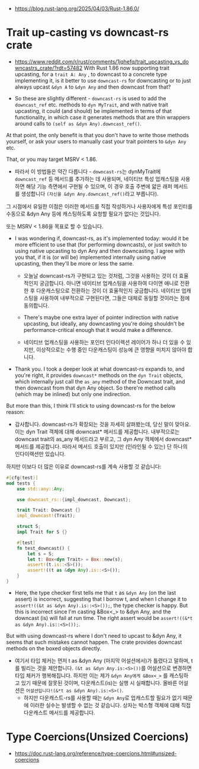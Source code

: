 - https://blog.rust-lang.org/2025/04/03/Rust-1.86.0/

# Trait up-casting vs downcast-rs crate
- https://www.reddit.com/r/rust/comments/1jqhefq/trait_upcasting_vs_downcastrs_crate/?rdt=57482
With Rust 1.86 now supporting trait upcasting, for a `trait A: Any` , to downcast to a concrete type implementing it, is it better to use `downcast-rs` for downcasting or to just always upcast `&dyn A` to `&dyn Any` and then downcast from that?

- So these are slightly different - `downcast-rs` is used to add the `downcast_ref` etc. methods to `dyn MyTrait`, and with native trait upcasting, it could (and should) be implemented in terms of that functionality, in which case it generates methods that are thin wrappers around calls to `(self as &dyn Any).downcast_ref()`.

At that point, the only benefit is that you don't have to write those methods yourself, or ask your users to manually cast your trait pointers to `&dyn Any` etc.

That, or you may target MSRV < 1.86.
  - 따라서 이 방법들은 약간 다릅니다 - `downcast-rs`는 dynMyTrait에 `downcast_ref` 등 메서드를 추가하는 데 사용되며, 네이티브 특성 업캐스팅을 사용하면 해당 기능 측면에서 구현될 수 있으며, 이 경우 호출 주변에 얇은 래퍼 메서드를 생성합니다 `(자신을 &dyn Any.downcast_ref()`라고 부릅니다).

그 시점에서 유일한 이점은 이러한 메서드를 직접 작성하거나 사용자에게 특성 포인터를 수동으로 &dyn Any 등에 캐스팅하도록 요청할 필요가 없다는 것입니다.

또는 MSRV < 1.86을 목표로 할 수 있습니다.

- I was wondering if, downcast-rs, as it's implemented today: would it be more efficient to use that (for performing downcasts), or just switch to using native upcasting to dyn Any and then downcasting. I agree with you that, if it is (or will be) implemented internally using native upcasting, then they'll be more or less the same.
  - 오늘날 downcast-rs가 구현되고 있는 것처럼, 그것을 사용하는 것이 더 효율적인지 궁금합니다. 아니면 네이티브 업캐스팅을 사용하여 다이앤 애니로 전환한 후 다운캐스팅으로 전환하는 것이 더 효율적인지 궁금합니다. 네이티브 업캐스팅을 사용하여 내부적으로 구현된다면, 그들은 대체로 동일할 것이라는 점에 동의합니다.
 
  - There's maybe one extra layer of pointer indirection with native upcasting, but ideally, any downcasting you're doing shouldn't be performance-critical enough that it would make a difference.
  - 네이티브 업캐스팅을 사용하는 포인터 인다이렉션 레이어가 하나 더 있을 수 있지만, 이상적으로는 수행 중인 다운캐스팅이 성능에 큰 영향을 미치지 않아야 합니다.
-  Thank you. I took a deeper look at what downcast-rs expands to, and you're right, it provides `downcast*` methods on the `dyn Trait` objects, which internally just call the `as_any` method of the Downcast trait, and then downcast from that dyn Any object. So there're method calls (which may be inlined) but only one indirection.

But more than this, I think I'll stick to using downcast-rs for the below reason: 
  - 감사합니다. downcast-rs가 확장되는 것을 자세히 살펴봤는데, 당신 말이 맞아요. 이는 dyn Trait 객체에 대해 downcast* 메서드를 제공합니다. 내부적으로는 downcast trait의 as_any 메서드라고 부르고, 그 dyn Any 객체에서 downcast* 메서드를 제공합니다. 따라서 메서드 호출이 있지만 (인라인될 수 있는) 단 하나의 인다이렉션만 있습니다.

하지만 이보다 더 많은 이유로 downcast-rs를 계속 사용할 것 같습니다:

```rs
#[cfg(test)]
mod tests {
    use std::any::Any;

    use downcast_rs::{impl_downcast, Downcast};

    trait Trait: Downcast {}
    impl_downcast!(Trait);

    struct S;
    impl Trait for S {}

    #[test]
    fn test_downcast() {
        let s = S;
        let t: Box<dyn Trait> = Box::new(s);
        assert!(t.is::<S>());
        assert!((t as &dyn Any).is::<S>());
    }
}
```

-  Here, the type checker first tells me that `t` as `&dyn Any` (on the last assert) is incorrect, suggesting that I borrow t, and when I change it to `assert!((&t as &dyn Any).is::<S>());`, the type checker is happy. But this is incorrect since I'm casting &Box<_> to &dyn Any, and the downcast (is) will fail at run time. The right assert would be `assert!((&*t as &dyn Any).is::<S>());`.

But with using downcast-rs where I don't need to upcast to &dyn Any, it seems that such mistakes cannot happen. The crate provides downcast methods on the boxed objects directly. 
  - 여기서 타입 체커는 먼저 t as &dyn Any (마지막 어설션에서)가 틀렸다고 말하며, t를 빌리는 것을 제안합니다. `(&t as &dyn Any.is:<S>())`를 어설션으로 변경하면 타입 체커가 행복해집니다. 하지만 이는 제가 `&dyn Any에게 &Box<_>` 를 캐스팅하고 있기 때문에 잘못된 것이며, 다운캐스트(is)는 실행 시 실패합니다. 올바른 어설션은 `어설션입니다!(&*t as &dyn Any).is:<S>()`.
    - 하지만 다운캐스트-rs를 사용할 때는 `&dyn Any`로 업캐스트할 필요가 없기 때문에 이러한 실수는 발생할 수 없는 것 같습니다. 상자는 박스형 객체에 대해 직접 다운캐스트 메서드를 제공합니다.

# Type Coercions(Unsized Coercions)
- https://doc.rust-lang.org/reference/type-coercions.html#unsized-coercions
